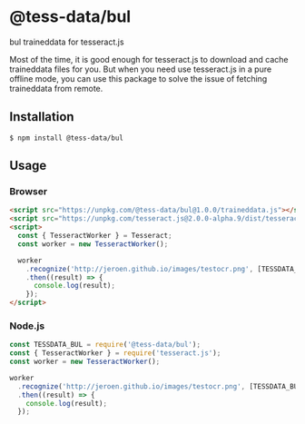 # @tess-data/bul

bul traineddata for tesseract.js

Most of the time, it is good enough for tesseract.js to download and cache traineddata files for you.
But when you need use tesseract.js in a pure offline mode, you can use this package to solve the issue of fetching traineddata from remote.

## Installation

```
$ npm install @tess-data/bul
```

## Usage

### Browser

```html
<script src="https://unpkg.com/@tess-data/bul@1.0.0/traineddata.js"></script>
<script src="https://unpkg.com/tesseract.js@2.0.0-alpha.9/dist/tesseract.min.js"></script>
<script>
  const { TesseractWorker } = Tesseract;
  const worker = new TesseractWorker();

  worker
    .recognize('http://jeroen.github.io/images/testocr.png', [TESSDATA_BUL])
    .then((result) => {
      console.log(result);
    });
</script>
```

### Node.js

```javascript
const TESSDATA_BUL = require('@tess-data/bul');
const { TesseractWorker } = require('tesseract.js');
const worker = new TesseractWorker();

worker
  .recognize('http://jeroen.github.io/images/testocr.png', [TESSDATA_BUL])
  .then((result) => {
    console.log(result);
  });
```
